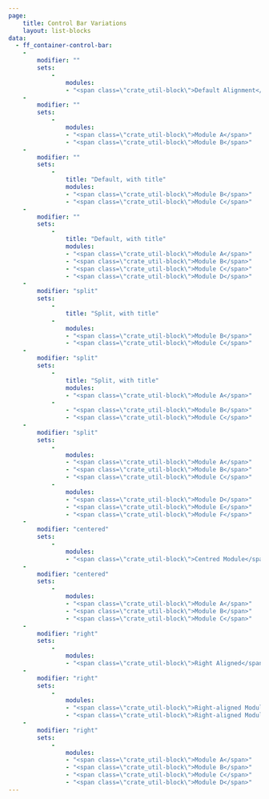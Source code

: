 ```yaml
---
page:
    title: Control Bar Variations
    layout: list-blocks
data:
  - ff_container-control-bar:
    -
        modifier: ""
        sets:
            -
                modules:
                - "<span class=\"crate_util-block\">Default Alignment</span>"
    -
        modifier: ""
        sets:
            -
                modules:
                - "<span class=\"crate_util-block\">Module A</span>"
                - "<span class=\"crate_util-block\">Module B</span>"
    -
        modifier: ""
        sets:
            -   
                title: "Default, with title"
                modules:
                - "<span class=\"crate_util-block\">Module B</span>"
                - "<span class=\"crate_util-block\">Module C</span>"
    -
        modifier: ""
        sets:  
            -
                title: "Default, with title"
                modules:
                - "<span class=\"crate_util-block\">Module A</span>"
                - "<span class=\"crate_util-block\">Module B</span>"
                - "<span class=\"crate_util-block\">Module C</span>"
                - "<span class=\"crate_util-block\">Module D</span>"
    -
        modifier: "split"
        sets:
            -
                title: "Split, with title"
            -
                modules:
                - "<span class=\"crate_util-block\">Module B</span>"
                - "<span class=\"crate_util-block\">Module C</span>"
    -
        modifier: "split"
        sets:
            -
                title: "Split, with title"
                modules:
                - "<span class=\"crate_util-block\">Module A</span>"
            -
                - "<span class=\"crate_util-block\">Module B</span>"
                - "<span class=\"crate_util-block\">Module C</span>"
    -
        modifier: "split"
        sets:
            -
                modules:
                - "<span class=\"crate_util-block\">Module A</span>"
                - "<span class=\"crate_util-block\">Module B</span>"
                - "<span class=\"crate_util-block\">Module C</span>"
            -
                modules:
                - "<span class=\"crate_util-block\">Module D</span>"
                - "<span class=\"crate_util-block\">Module E</span>"
                - "<span class=\"crate_util-block\">Module F</span>"
    -
        modifier: "centered"
        sets:
            -
                modules:
                - "<span class=\"crate_util-block\">Centred Module</span>"
    -
        modifier: "centered"
        sets:
            -
                modules:
                - "<span class=\"crate_util-block\">Module A</span>"     
                - "<span class=\"crate_util-block\">Module B</span>"
                - "<span class=\"crate_util-block\">Module C</span>"
    -
        modifier: "right"
        sets:
            -
                modules:
                - "<span class=\"crate_util-block\">Right Aligned</span>"
    -
        modifier: "right"
        sets:
            -
                modules:
                - "<span class=\"crate_util-block\">Right-aligned Module A</span>"
                - "<span class=\"crate_util-block\">Right-aligned Module B</span>"
    -
        modifier: "right"
        sets:
            -
                modules:
                - "<span class=\"crate_util-block\">Module A</span>"
                - "<span class=\"crate_util-block\">Module B</span>"
                - "<span class=\"crate_util-block\">Module C</span>"
                - "<span class=\"crate_util-block\">Module D</span>"
---
```

